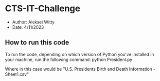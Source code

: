 # CTS-IT-Challenge

- Author: Aleksei Witty
- Date: 4/11/2023

## How to run this code

To run the code, depending on which version of Python you've installed in your machine, run the following command: python President.py <filename>

Where <filename> in this case would be "U.S. Presidents Birth and Death Information - Sheet1.csv"
